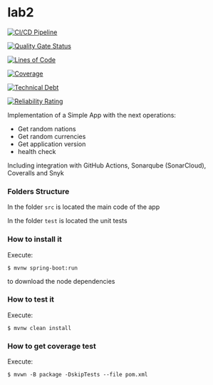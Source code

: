# lab2

[![CI/CD Pipeline](https://github.com/diegobotia/lab2/actions/workflows/build.yml/badge.svg?branch=main)](https://github.com/diegobotia/lab2/actions/workflows/build.yml)

[![Quality Gate Status](https://sonarcloud.io/api/project_badges/measure?project=diegobotia_lab2&metric=alert_status)](https://sonarcloud.io/summary/new_code?id=diegobotia_lab2)

[![Lines of Code](https://sonarcloud.io/api/project_badges/measure?project=diegobotia_lab2&metric=ncloc)](https://sonarcloud.io/summary/new_code?id=diegobotia_lab2)

[![Coverage](https://sonarcloud.io/api/project_badges/measure?project=diegobotia_lab2&metric=coverage)](https://sonarcloud.io/summary/new_code?id=diegobotia_lab2)

[![Technical Debt](https://sonarcloud.io/api/project_badges/measure?project=diegobotia_lab2&metric=sqale_index)](https://sonarcloud.io/summary/new_code?id=diegobotia_lab2)

[![Reliability Rating](https://sonarcloud.io/api/project_badges/measure?project=diegobotia_lab2&metric=reliability_rating)](https://sonarcloud.io/summary/new_code?id=diegobotia_lab2)


Implementation of a Simple App with the next operations:

* Get random nations
* Get random currencies
* Get application version
* health check

Including integration with GitHub Actions, Sonarqube (SonarCloud), Coveralls and Snyk

### Folders Structure

In the folder `src` is located the main code of the app

In the folder `test` is located the unit tests

### How to install it

Execute:

```shell
$ mvnw spring-boot:run
```
to download the node dependencies

### How to test it

Execute:

```shell
$ mvnw clean install
```

### How to get coverage test

Execute:

```shell
$ mvwn -B package -DskipTests --file pom.xml
```
